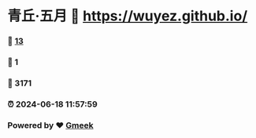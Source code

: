 # 青丘·五月 :link: https://wuyez.github.io/ 
### :page_facing_up: [13](https://wuyez.github.io//tag.html) 
### :speech_balloon: 1 
### :hibiscus: 3171 
### :alarm_clock: 2024-06-18 11:57:59 
### Powered by :heart: [Gmeek](https://github.com/Meekdai/Gmeek)
